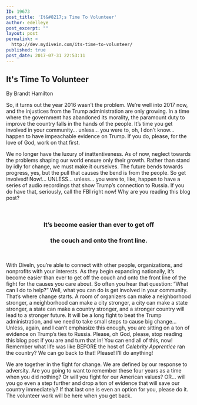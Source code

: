 ```yaml
---
ID: 19673
post_title: 'It&#8217;s Time To Volunteer'
author: edelleye
post_excerpt: ""
layout: post
permalink: >
  http://dev.mydivein.com/its-time-to-volunteer/
published: true
post_date: 2017-07-31 22:53:11
---
```

<h2></h2>
<h2>It's Time To Volunteer</h2>
By Brandt Hamilton

So, it turns out the year 2016 wasn’t the problem. We’re well into 2017 now, and the injustices from the Trump administration are only growing. In a time where the government has abandoned its morality, the paramount duty to improve the country falls in the hands of the people. It’s time you get involved in your community… unless… you were to, oh, I don’t know… happen to have impeachable evidence on Trump. If you do, please, for the love of God, work on that first.

We no longer have the luxury of inattentiveness. As of now, neglect towards the problems shaping our world ensure only their growth. Rather than stand by idly for change, we must make it ourselves. The future bends towards progress, yes, but the pull that causes the bend is from the people. So get involved! Now!... UNLESS… unless… you were to, like, happen to have a series of audio recordings that show Trump’s connection to Russia. If you do have that, seriously, call the FBI right now! Why are you reading this blog post?

&nbsp;
<h3 style="text-align: center">It’s become easier than ever to get off</h3>
<h3 style="text-align: center">the couch and onto the front line.</h3>
&nbsp;

With DiveIn, you’re able to connect with other people, organizations, and nonprofits with your interests. As they begin expanding nationally, it’s become easier than ever to get off the couch and onto the front line of the fight for the causes you care about. So often you hear that question: “What can I do to help?” Well, what you can do is get involved in your community. That’s where change starts. A room of organizers can make a neighborhood stronger, a neighborhood can make a city stronger, a city can make a state stronger, a state can make a country stronger, and a stronger country will lead to a stronger future. It will be a long fight to beat the Trump administration, and we need to take small steps to cause big change… Unless, again, and I can’t emphasize this enough, you are sitting on a ton of evidence on Trump’s ties to Russia. Please, oh God, please, stop reading this blog post if you are and turn that in! You can end all of this, now! Remember what life was like BEFORE the host of <em>Celebrity Apprentice</em> ran the country? We can go back to that! Please! I’ll do anything!

We are together in the fight for change. We are defined by our response to adversity. Are you going to want to remember these four years as a time when you did nothing? Or will you fight for our American values? OR… will you go even a step further and drop a ton of evidence that will save our country immediately? If that last one is even an option for you, please do it. The volunteer work will be here when you get back.

&nbsp;